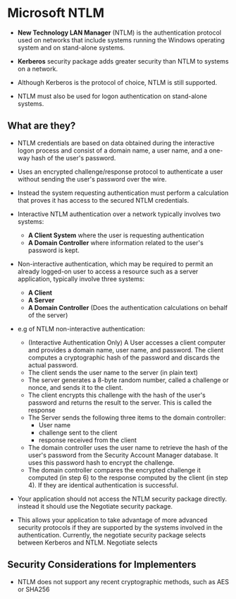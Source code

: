 # Microsoft NTLM

- **New Technology LAN Manager** (NTLM) is the authentication protocol used on networks that include systems running the Windows operating system and on stand-alone systems.

- **Kerberos** security package adds greater security than NTLM to systems on a network. 
- Although Kerberos is the protocol of choice, NTLM is still supported.
- NTLM must also be used for logon authentication on stand-alone systems. 

## What are they?
- NTLM credentials are based on data obtained during the interactive logon process and consist of a domain name, a user name, and a one-way hash of the user's password.
- Uses an encrypted challenge/response protocol to authenticate a user without sending the user's password over the wire.
- Instead the system requesting authentication must perform a calculation that proves it has access to the secured NTLM credentials. 

- Interactive NTLM authentication over a network typically involves two systems: 
  - **A Client System** where the user is requesting authentication
  - **A Domain Controller** where information related to the user's password is kept. 

- Non-interactive authentication, which may be required to permit an already logged-on user to access a resource such as a server application, typically involve three systems: 
  - **A Client**
  - **A Server**
  - **A Domain Controller** (Does the authentication calculations on behalf of the server)

- e.g of NTLM non-interactive authentication:
  - (Interactive Authentication Only) A User accesses a client computer and provides a domain name, user name, and password. The client computes a cryptographic hash of the password and discards the actual password.
  - The client sends the user name to the server (in plain text)
  - The server generates a 8-byte random number, called a challenge or nonce, and sends it to the client.
  - The client encrypts this challenge with the hash of the user's password and returns the result to the server. This is called the response
  - The Server sends the following three items to the domain controller:
    - User name
    - challenge sent to the client
    - response received from the client
  - The domain controller uses the user name to retrieve the hash of the user's password from the Security Account Manager database. It uses this password hash to encrypt the challenge.
  - The domain controller compares the encrypted challenge it computed (in step 6) to the response computed by the client (in step 4). If they are identical authentication is successful.

- Your application should not access the NTLM security package directly. instead it should use the Negotiate security package. 
- This allows your application to take advantage of more advanced security protocols if they are supported by the systems involved in the authentication. Currently, the negotiate security package selects between Kerberos and NTLM. Negotiate selects 

## Security Considerations for Implementers
- NTLM does not support any recent cryptographic methods, such as AES or SHA256
